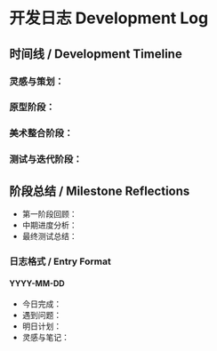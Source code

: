 # 开发日志 Development Log

## 时间线 / Development Timeline

### 灵感与策划：


### 原型阶段：


### 美术整合阶段：


### 测试与迭代阶段：





## 阶段总结 / Milestone Reflections
- 第一阶段回顾：
- 中期进度分析：
- 最终测试总结：

### 日志格式 / Entry Format
#### YYYY-MM-DD
- 今日完成：
- 遇到问题：
- 明日计划：
- 灵感与笔记：
